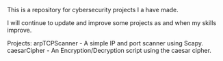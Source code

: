 This is a repository for cybersecurity projects I a have made.

I will continue to update and improve some projects as and when my skills improve.

Projects:
arpTCPScanner - A simple IP and port scanner using Scapy.
caesarCipher - An Encryption/Decryption script using the caesar cipher.
